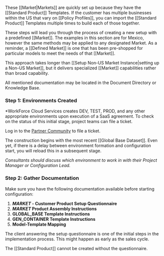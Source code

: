 These [[Market|Markets]] are quickly set up because they have the [[Standard Product]] Templates. If the customer has multiple businesses within the US that vary on [[Policy Profiles]], you can import the [[Standard Product]] Templates multiple times to build each of those together.

These steps will lead you through the process of creating a new setup with a predefined [[Market]]. The examples in this section are for Mexico, however the same methods may be applied to any designated Market. As a reminder, a [[Defined Market]] is one that has been pre-shopped for particular models to meet the needs of that [[Market]]. 

This approach takes longer than [[Setup Non-US Market Instance|setting up a Non-US Market]], but it delivers specialized [[Market]] capabilities rather than broad capability. 

All mentioned documentation may be located in the Document Directory or Knowledge Base.

### Step 1: Environments Created

*WorkForce Cloud Services creates DEV, TEST, PROD, and any other appropriate environments upon execution of a SaaS agreement. To check on the status of this initial stage, project teams can file a ticket. 

Log in to the [Partner Community](https://workforcesoftware.force.com/customers) to file a ticket. 

The construction begins with the most recent [[Global Base Dataset]]. Even yet, if there is a delay between environment formation and configuration start, you will reload this in a subsequent stage. 

*Consultants should discuss which environment to work in with their Project Manager or Configuration Lead.*

### Step 2: Gather Documentation

Make sure you have the following documentation available before starting configuration: 


1. ***MARKET* - Customer Product Setup Questionnaire**
2. ***MARKET* Product Assembly Instructions**
3. **GLOBAL_BASE Template Instructions** 
4. **GEN_CONTAINER Template Instructions**
5. **Model-Template Mapping**

The client answering the setup questionnaire is one of the initial steps in the implementation process. This might happen as early as the sales cycle. 

The [[Standard Product]] cannot be created without the questionnaire.



